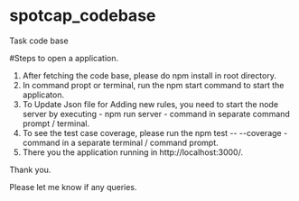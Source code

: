 
# spotcap_codebase
Task code base

#Steps to open a application.
 
1. After fetching the code base, please do npm install in root directory. 
2. In command propt or terminal, run the npm start command to start the applicaton.
3. To Update Json file for Adding new rules, you need to start the node server by executing - npm run server - command in separate command prompt / terminal.
4. To see the test case coverage, please run the npm test -- --coverage - command in a separate terminal / command prompt.
5. There you the application running in http://localhost:3000/.

Thank you.

Please let me know if any queries.


